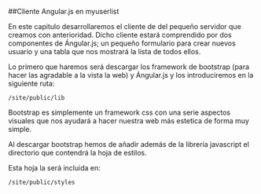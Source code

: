 ##Cliente Angular.js en myuserlist

En este capitulo desarrollaremos el cliente de del pequeño servidor que creamos con anterioridad. Dicho cliente estará comprendido por dos componentes de Ángular.js; un pequeño formulario para crear nuevos usuario y una tabla que nos mostrará la lista de todos ellos. 

Lo primero que haremos será descargar los framework de bootstrap (para hacer las agradable a la vista la web) y Ángular.js y los introduciremos en la siguiente ruta:

    /site/public/lib
    




Bootstrap es simplemente un framework css con una serie aspectos visuales que nos ayudará a hacer nuestra web más estetica de forma muy simple.

Al descargar bootstrap hemos de añadir además de la librería javascript el directorio que contendrá la hoja de estilos.
 
 Esta hoja la será incluida en:
 
    /site/public/styles
    
    
